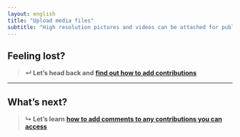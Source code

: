 ```yaml
---
layout: english
title: "Upload media files"
subtitle: "High resolution pictures and videos can be attached for public viewing to every contribution you have created."
---
```


## Feeling lost?

> **&#8629; Let’s head back and** [**find out how to add contributions**](/en/add-new-contribution.html)

---

## What’s next?

> **&#8627; Let’s learn** [**how to add comments to any contributions you can access**](/en/add-a-comment.html)
